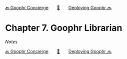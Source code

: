 [🔙 Goophr Concierge][previous-chapter]&nbsp;&nbsp;&nbsp;&nbsp;&nbsp;&nbsp;&nbsp;[🏡][readme]&nbsp;&nbsp;&nbsp;&nbsp;&nbsp;&nbsp;&nbsp;[Deploying Goophr 🔜][upcoming-chapter]

# Chapter 7. Goophr Librarian

_Notes_

[🔙 Goophr Concierge][previous-chapter]&nbsp;&nbsp;&nbsp;&nbsp;&nbsp;&nbsp;&nbsp;[🏡][readme]&nbsp;&nbsp;&nbsp;&nbsp;&nbsp;&nbsp;&nbsp;[Deploying Goophr 🔜][upcoming-chapter]

[readme]: README.md
[previous-chapter]: ch06-goophr-concierge.md
[upcoming-chapter]: ch08-deploying-goophr.md
